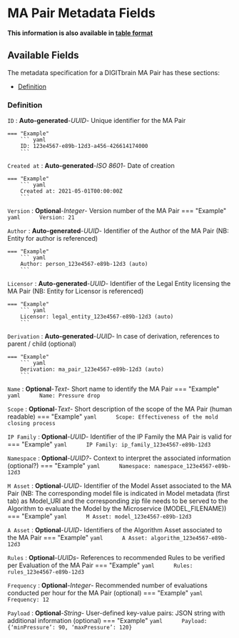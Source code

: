 <style>
  .md-content__button {
    display: none;
  }
</style>
# MA Pair Metadata Fields

**This information is also available in [table format](/tables/ma_pair/)**


## Available Fields 

The metadata specification for a DIGITbrain MA Pair
has these sections:

- [Definition](#definition)


### Definition


`ID`
:   **Auto-generated**-*UUID*- Unique identifier for the MA Pair

    === "Example"
        ``` yaml     
        ID: 123e4567-e89b-12d3-a456-426614174000
        ```

`Created at`
:   **Auto-generated**-*ISO 8601*- Date of creation

    === "Example"
        ``` yaml     
        Created at: 2021-05-01T00:00:00Z
        ```

`Version`
:   **Optional**-*Integer*- Version number of the MA Pair
    === "Example"
        ``` yaml     
        Version: 21
        ```

`Author`
:   **Auto-generated**-*UUID*- Identifier of the Author of the MA Pair (NB: Entity for author is referenced)

    === "Example"
        ``` yaml     
        Author: person_123e4567-e89b-12d3 (auto)
        ```

`Licensor`
:   **Auto-generated**-*UUID*- Identifier of the Legal Entity licensing the MA Pair (NB: Entity for Licensor is referenced)

    === "Example"
        ``` yaml     
        Licensor: legal_entity_123e4567-e89b-12d3 (auto)
        ```

`Derivation`
:   **Auto-generated**-*UUID*- In case of derivation, references to parent / child (optional)

    === "Example"
        ``` yaml     
        Derivation: ma_pair_123e4567-e89b-12d3 (auto)
        ```

`Name`
:   **Optional**-*Text*- Short name to identify the MA Pair
    === "Example"
        ``` yaml     
        Name: Pressure drop
        ```

`Scope`
:   **Optional**-*Text*- Short description of the scope of the MA Pair (human readable)
    === "Example"
        ``` yaml     
        Scope: Effectiveness of the mold closing process
        ```

`IP Family`
:   **Optional**-*UUID*- Identifier of the IP Family the MA Pair is valid for
    === "Example"
        ``` yaml     
        IP Family: ip_family_123e4567-e89b-12d3
        ```

`Namespace`
:   **Optional**-*UUID?*- Context to interpret the associated information (optional?)
    === "Example"
        ``` yaml     
        Namespace: namespace_123e4567-e89b-12d3
        ```

`M Asset`
:   **Optional**-*UUID*- Identifier of the Model Asset associated to the MA Pair (NB: The corresponding model file is indicated in Model metadata (first tab) as Model_URI and the corresponding zip file needs to be served to the Algorithm to evaluate the Model by the Microservice (MODEL_FILENAME))
    === "Example"
        ``` yaml     
        M Asset: model_123e4567-e89b-12d3
        ```

`A Asset`
:   **Optional**-*UUID*- Identifiers of the Algorithm Asset associated to the MA Pair
    === "Example"
        ``` yaml     
        A Asset: algorithm_123e4567-e89b-12d3
        ```

`Rules`
:   **Optional**-*UUIDs*- References to recommended Rules to be verified per Evaluation of the MA Pair
    === "Example"
        ``` yaml     
        Rules: rules_123e4567-e89b-12d3
        ```

`Frequency`
:   **Optional**-*Integer*- Recommended number of evaluations conducted per hour for the MA Pair (optional)
    === "Example"
        ``` yaml     
        Frequency: 12
        ```

`Payload`
:   **Optional**-*String*- User-defined key-value pairs: JSON string with additional information (optional)
    === "Example"
        ``` yaml     
        Payload: {‘minPressure’: 90, ‘maxPressure’: 120}
        ```

